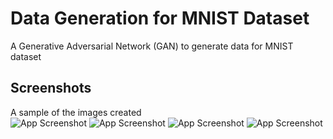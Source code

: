 # Data Generation for MNIST Dataset

A Generative Adversarial Network (GAN) to generate data for MNIST dataset

## Screenshots
A sample of the images created
<br />
![App Screenshot](https://github.com/user-attachments/assets/e102ae1a-fa16-4fed-9bc1-6155a61410c6)
![App Screenshot](https://github.com/user-attachments/assets/32456c9b-4e96-43ee-baab-12a2d6a72962)
![App Screenshot](https://github.com/user-attachments/assets/6e8561af-54ce-46c0-8f42-4dcaf0a23d94)
![App Screenshot](https://github.com/user-attachments/assets/9531c7e2-931e-4bca-a756-e263024601a8)

